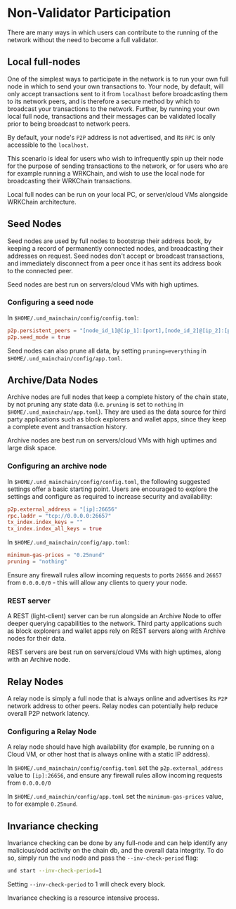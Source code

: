 # Non-Validator Participation

There are many ways in which users can contribute to the running of the network without the need to become a full validator.

## Local full-nodes

One of the simplest ways to participate in the network is to run your own full node in which to send your own transactions to. Your node, by default, will only accept transactions sent to it from `localhost` before broadcasting them to its network peers, and is therefore a secure method by which to broadcast your transactions to the network. Further, by running your own local full node, transactions and their messages can be validated locally prior to being broadcast to network peers.

By default, your node's `P2P` address is not advertised, and its `RPC` is only accessible to the `localhost`.

This scenario is ideal for users who wish to infrequently spin up their node for the purpose of sending transactions to the network, or for users who are for example running a WRKChain, and wish to use the local node for broadcasting their WRKChain transactions.

Local full nodes can be run on your local PC, or server/cloud VMs alongside WRKChain architecture.

## Seed Nodes

Seed nodes are used by full nodes to bootstrap their address book, by keeping a record of permanently connected nodes, and broadcasting their addresses on request. Seed nodes don't accept or broadcast transactions, and immediately disconnect from a peer once it has sent its address book to the connected peer.

Seed nodes are best run on servers/cloud VMs with high uptimes.

### Configuring a seed node

In `$HOME/.und_mainchain/config/config.toml`:

```toml
p2p.persistent_peers = "[node_id_1]@[ip_1]:[port],[node_id_2]@[ip_2]:[port]" # List of peers known to the seed that are permanently available
p2p.seed_mode = true
```

Seed nodes can also prune all data, by setting `pruning=everything` in `$HOME/.und_mainchain/config/app.toml`.

## Archive/Data Nodes

Archive nodes are full nodes that keep a complete history of the chain state, by not pruning any state data (i.e. `pruning` is set to `nothing` in `$HOME/.und_mainchain/app.toml`). They are used as the data source for third party applications such as block explorers and wallet apps, since they keep a complete event and transaction history.

Archive nodes are best run on servers/cloud VMs with high uptimes and large disk space.

### Configuring an archive node

In `$HOME/.und_mainchain/config/config.toml`, the following suggested settings offer a basic starting point. Users are encouraged to explore the settings and configure as required to increase security and availability:

```toml
p2p.external_address = "[ip]:26656"
rpc.laddr = "tcp://0.0.0.0:26657"
tx_index.index_keys = ""
tx_index.index_all_keys = true
```

In `$HOME/.und_mainchain/config/app.toml`:

```toml
minimum-gas-prices = "0.25nund"
pruning = "nothing"
```

Ensure any firewall rules allow incoming requests to ports `26656` and `26657` from `0.0.0.0/0` - this will allow any clients to query your node.

### REST server

A REST (light-client) server can be run alongside an Archive Node to offer deeper querying capabilities to the network. Third party applications such as block explorers and wallet apps rely on REST servers along with Archive nodes for their data.

REST servers are best run on servers/cloud VMs with high uptimes, along with an Archive node.

## Relay Nodes

A relay node is simply a full node that is always online and advertises its `P2P` network address to other peers. Relay nodes can potentially help reduce overall P2P network latency.

### Configuring a Relay Node

A relay node should have high availability (for example, be running on a Cloud VM, or other host that is always online with a static IP address).

In `$HOME/.und_mainchain/config/config.toml` set the `p2p.external_address` value to `[ip]:26656`, and ensure any firewall rules allow incoming requests from `0.0.0.0/0`

In `$HOME/.und_mainchin/config/app.toml` set the `minimum-gas-prices` value, to for example `0.25nund`.

## Invariance checking

Invariance checking can be done by any full-node and can help identify any malicious/odd activity on the chain db, and the overall data integrity. To do so, simply run the `und` node and pass the `--inv-check-period` flag:

```bash
und start --inv-check-period=1
```

Setting `--inv-check-period` to 1 will check every block.

Invariance checking is a resource intensive process.
